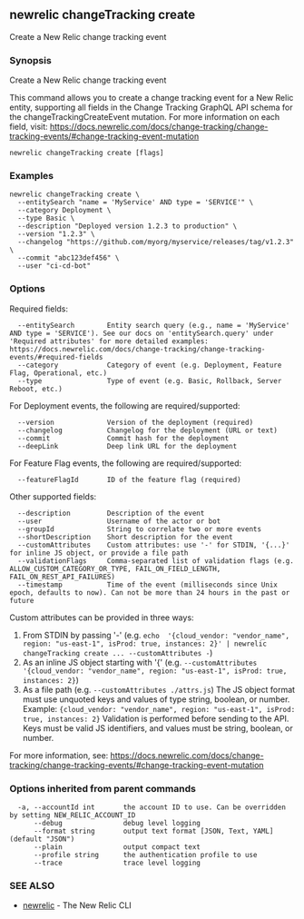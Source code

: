## newrelic changeTracking create

Create a New Relic change tracking event

### Synopsis

Create a New Relic change tracking event

This command allows you to create a change tracking event for a New Relic entity, supporting all fields in the Change Tracking GraphQL API schema for the changeTrackingCreateEvent mutation. For more information on each field, visit: https://docs.newrelic.com/docs/change-tracking/change-tracking-events/#change-tracking-event-mutation

```
newrelic changeTracking create [flags]
```

### Examples

```
newrelic changeTracking create \
  --entitySearch "name = 'MyService' AND type = 'SERVICE'" \
  --category Deployment \
  --type Basic \
  --description "Deployed version 1.2.3 to production" \
  --version "1.2.3" \
  --changelog "https://github.com/myorg/myservice/releases/tag/v1.2.3" \
  --commit "abc123def456" \
  --user "ci-cd-bot"
```

### Options

Required fields:
```
  --entitySearch        Entity search query (e.g., name = 'MyService' AND type = 'SERVICE'). See our docs on 'entitySearch.query' under 'Required attributes' for more detailed examples: https://docs.newrelic.com/docs/change-tracking/change-tracking-events/#required-fields
  --category            Category of event (e.g. Deployment, Feature Flag, Operational, etc.)
  --type                Type of event (e.g. Basic, Rollback, Server Reboot, etc.)
```

For Deployment events, the following are required/supported:
```
  --version             Version of the deployment (required)
  --changelog           Changelog for the deployment (URL or text)
  --commit              Commit hash for the deployment
  --deepLink            Deep link URL for the deployment
```

For Feature Flag events, the following are required/supported:
```
  --featureFlagId       ID of the feature flag (required)
```

Other supported fields:
```
  --description         Description of the event
  --user                Username of the actor or bot
  --groupId             String to correlate two or more events
  --shortDescription    Short description for the event
  --customAttributes    Custom attributes: use '-' for STDIN, '{...}' for inline JS object, or provide a file path
  --validationFlags     Comma-separated list of validation flags (e.g. ALLOW_CUSTOM_CATEGORY_OR_TYPE, FAIL_ON_FIELD_LENGTH, FAIL_ON_REST_API_FAILURES)
  --timestamp           Time of the event (milliseconds since Unix epoch, defaults to now). Can not be more than 24 hours in the past or future
```

Custom attributes can be provided in three ways:
  1. From STDIN by passing '-' (e.g. `echo  '{cloud_vendor: "vendor_name", region: "us-east-1", isProd: true, instances: 2}' | newrelic changeTracking create ... --customAttributes -`)
  2. As an inline JS object starting with '{' (e.g. `--customAttributes '{cloud_vendor: "vendor_name", region: "us-east-1", isProd: true, instances: 2}`)
  3. As a file path (e.g. `--customAttributes ./attrs.js`)
The JS object format must use unquoted keys and values of type string, boolean, or number. Example: `{cloud_vendor: "vendor_name", region: "us-east-1", isProd: true, instances: 2}`
Validation is performed before sending to the API. Keys must be valid JS identifiers, and values must be string, boolean, or number.

For more information, see: https://docs.newrelic.com/docs/change-tracking/change-tracking-events/#change-tracking-event-mutation

### Options inherited from parent commands

```
  -a, --accountId int       the account ID to use. Can be overridden by setting NEW_RELIC_ACCOUNT_ID
      --debug               debug level logging
      --format string       output text format [JSON, Text, YAML] (default "JSON")
      --plain               output compact text
      --profile string      the authentication profile to use
      --trace               trace level logging
```

### SEE ALSO

* [newrelic](newrelic.md)	 - The New Relic CLI
